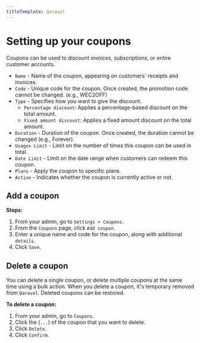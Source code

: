 ```yaml
---
titleTemplate: Qaravel
---
```


#   Setting up your coupons
Coupons can be used to discount invoices, subscriptions, or entire customer accounts.

-   `Name` - Name of the coupon, appearing on customers' receipts and invoices.
-   `Code` - Unique code for the coupon. Once created, the promotion code cannot be changed. (e.g., WEC2OFF)
-   `Type` - Specifies how you want to give the discount.
    -   `Percentage discount`: Applies a percentage-based discount on the total amount.
    -   `Fixed amount discount`: Applies a fixed amount discount on the total amount.
-   `Duration` - Duration of the coupon. Once created, the duration cannot be changed (e.g., Forever).
-   `Usages Limit` - Limit on the number of times this coupon can be used in total.
-   `Date Limit` - Limit on the date range when customers can redeem this coupon.
-   `Plans` - Apply the coupon to specific plans.
-   `Active` - Indicates whether the coupon is currently active or not.

##  Add a coupon

**Steps:**

1.  From your admin, go to `Settings > Coupons`.
2.  From the `Coupons` page, click `Add coupon`.
3.  Enter a unique name and code for the coupon, along with additional `details`.
4.  Click `Save`.

##  Delete a coupon
You can delete a single coupon, or delete multiple coupons at the same time using a bulk action. When you delete a coupon, it's temporary removed from `Qaravel`. Deleted coupons can be restored.

**To delete a coupon:**

1.  From your admin, go to `Coupons`.
2.  Click the (`...`) of the coupon that you want to delete.
3.  Click `Delete`.
4.  Click `Confirm`.